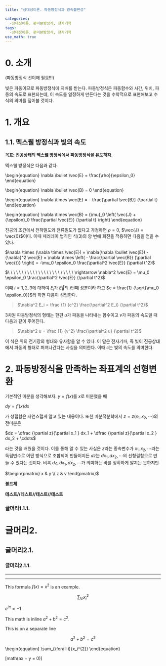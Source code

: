 ```yaml
---
title: "상대성이론. 파동방정식과 광속불변성"

categories:
  -상대성이론, 편미분방정식, 전자기학
tags:
  -상대성이론, 편미분방정식, 전자기학
use_math: true
---
```


# 0. 소개    

(파동방정식 선이해 필요!!!)

빛은 파동이므로 파동방정식에 지배를 받는다. 파동방정식은 파동함수와 시간, 위치, 파동의 속도로 표현되는데, 이 속도를 일정하게 만든다는 것을 수학적으로 표현해보고 수식의 의미를 짚어볼 것이다.

# 1. 개요

## 1.1. 멕스웰 방정식과 빛의 속도

**목표: 진공상태의 멕스웰 방정식에서 파동방정식을 유도하자.**

멕스웰 방정식은 다음과 같다.

\begin{equation}
\nabla \bullet \vec{E} = \frac{\rho}{\epsilon_0}
\end{equation}

\begin{equation}
\nabla \bullet \vec{B} = 0
\end{equation}

\begin{equation}
\nabla \times \vec{E} = - \frac{\partial \vec{B}} {\partial t}
\end{equation}

\begin{equation}
\nabla \times \vec{B} = {\mu}_0 \left( \vec{J} + {\epsilon}_0 \frac{\partial \vec{E}} {\partial t} \right)
\end{equation}

진공의 조건에서 전하밀도와 전류밀도가 없다고 가정하면 $\rho = 0$, $\vec{J} = \vec{0}$이다. 이때 페러데이 법칙인 식(3)의 양 변에 회전을 적용하면 다음을 얻을 수 있다.

$\nabla \times (\nabla \times \vec{E}) = \nabla(\nabla \bullet \vec{E}) - {\nabla}^2 \vec{E} = \nabla \times \left( - \frac{\partial \vec{B}} {\partial \vec{t}} \right) = -\mu_0 \epsilon_0 \frac{\partial^2 \vec{E}} {\partial t^2}$

$\ \ \ \ \ \ \ \ \ \ \ \ \ \ \ \ \ \ \ \ \ \ \ \ \rightarrow \nabla^2 \vec{E} = \mu_0 \epsilon_0 \frac{\partial^2 \vec{E}} {\partial t^2}$

이때 $i= 1, 2, 3$에 대하여 $E_i$가 $\vec{E}$의 $i$번째 성분이라 하고 $c = \frac{1} {\sqrt{\mu_0 \epsilon_0}}$라 하면 다음이 성립한다.

>$\nabla^2 E_i = \frac {1} {c^2} \frac{\partial^2 E_i} {\partial t^2}$

3차원 파동방정식의 형태는 한편 $u$가 파동을 나타내는 함수이고 $v$가 파동의 속도일 때 다음과 같이 주어진다.

>$\nabla^2 u  = \frac {1} {v^2} \frac{\partial^2 u} {\partial t^2}$

이 식은 위의 전기장의 형태와 유사함을 알 수 있다. 이 말은 전자기파, 즉 빛이 진공상태에서 파동의 형태로 퍼져나간다는 사실을 의미한다. 이때 $c$는 빛의 속도를 의미한다.

# 2. 파동방정식을 만족하는 좌표계의 선형변환

 기본적인 미분을 생각해보자. $y=f(x)$를 $x$로 미분했을 때

 $dy = f'(x)dx$

 가 성립함은 자연스럽게 알고 있는 내용이다. 또한 미분적분학에서 $z = z(x_1 ,x_2 ,\cdots)$의 전미분은 

 $dz = \dfrac {\partial z}{\partial x_1 } dx_1  + \dfrac {\partial z}{\partial x_2 } dx_2 + \cdots$

라는 것을 배웠을 것이다. 이를 통해 알 수 있는 사실은 $z$라는 종속변수가 $x_1 , x_2 , \cdots$라는 독립변수로 어떤 방식으로 조합되어 만들어지든 $dz$는 $dx_1 , dx_2 , \cdots$의 선형결합으로 만들 수 있다는 것이다. 비록 $dz, dx_1 ,dx_2 , \cdots$가 의미하는 바를 정확하게 알지는 못하지만 

$\begin{pmatrix} x & y \\ z & v \end{pmatrix}$

**볼드체**

__테스트//테스트//테스트//테스트__

### 글머리1.1.1.

# 글머리2.
## 글머리2.1.
### 글머리2.1.1.

***
***
This formula $f(x) = x^2$ is an example.

$$
\sum_{\forall i}{x_i^{2}} 
$$

$e^{i \pi} = -1$

This math is inline $`a^2+b^2=c^2`$.

This is on a separate line

```math
a^2+b^2=c^2
```

\begin{equation}
\sum_{\forall i}{x_i^{2}}
\end{equation}

[math(ax + y = 0)]

